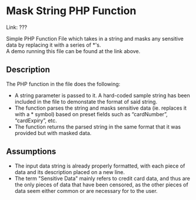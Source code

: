 # Mask String PHP Function
Link: ???

Simple PHP Function File which takes in a string and masks any sensitive data by replacing it with a series of *'s.<br>
A demo running this file can be found at the link above.

## Description
The PHP function in the file does the following:
- A string parameter is passed to it. A hard-coded sample string has been included in the file to demonstate the format of said string.
- The function parses the string and masks sensitive data (ie. replaces it with a * symbol) based on preset fields such as “cardNumber”, “cardExpiry”, etc.
- The function returns the parsed string in the same format that it was provided but with masked data.

## Assumptions
- The input data string is already properly formatted, with each piece of data and its description placed on a new line.
- The term "Sensitive Data" mainly refers to credit card data, and thus are the only pieces of data that have been censored, as the other pieces of data seem either common or are necessary for to the user.
